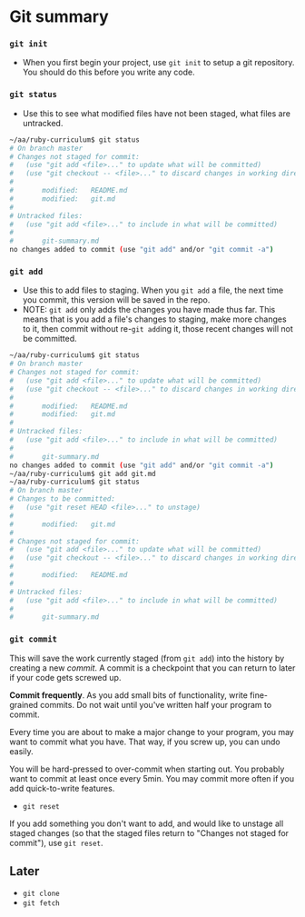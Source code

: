 # Git summary

### `git init`
* When you first begin your project, use `git init` to setup a git
  repository. You should do this before you write any code.
### `git status`

* Use this to see what modified files have not been staged, what
  files are untracked.

```bash
~/aa/ruby-curriculum$ git status
# On branch master
# Changes not staged for commit:
#   (use "git add <file>..." to update what will be committed)
#   (use "git checkout -- <file>..." to discard changes in working directory)
#
#       modified:   README.md
#       modified:   git.md
#
# Untracked files:
#   (use "git add <file>..." to include in what will be committed)
#
#       git-summary.md
no changes added to commit (use "git add" and/or "git commit -a")
```

### `git add`

* Use this to add files to staging. When you `git add` a file, the
  next time you commit, this version will be saved in the repo.
* NOTE: `git add` only adds the changes you have made thus far. This means that is you add a file's changes to staging, make more changes to it, then commit without re-`git add`ing it, those recent changes will not be committed.

```bash
~/aa/ruby-curriculum$ git status
# On branch master
# Changes not staged for commit:
#   (use "git add <file>..." to update what will be committed)
#   (use "git checkout -- <file>..." to discard changes in working directory)
#
#       modified:   README.md
#       modified:   git.md
#
# Untracked files:
#   (use "git add <file>..." to include in what will be committed)
#
#       git-summary.md
no changes added to commit (use "git add" and/or "git commit -a")
~/aa/ruby-curriculum$ git add git.md
~/aa/ruby-curriculum$ git status
# On branch master
# Changes to be committed:
#   (use "git reset HEAD <file>..." to unstage)
#
#       modified:   git.md
#
# Changes not staged for commit:
#   (use "git add <file>..." to update what will be committed)
#   (use "git checkout -- <file>..." to discard changes in working directory)
#
#       modified:   README.md
#
# Untracked files:
#   (use "git add <file>..." to include in what will be committed)
#
#       git-summary.md
```

### `git commit`

This will save the work currently staged (from `git add`) into the
history by creating a new *commit*. A commit is a checkpoint that you
can return to later if your code gets screwed up.

**Commit frequently**. As you add small bits of functionality, write
fine-grained commits. Do not wait until you've written half your
program to commit.

Every time you are about to make a major change to your program, you
may want to commit what you have. That way, if you screw up, you can
undo easily.

You will be hard-pressed to over-commit when starting out. You
probably want to commit at least once every 5min. You may commit more
often if you add quick-to-write features.

* `git reset`

If you add something you don't want to add, and would like to unstage
all staged changes (so that the staged files return to "Changes not
staged for commit"), use `git reset`.

## Later

* `git clone`
* `git fetch`
